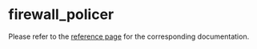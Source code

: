 # firewall_policer

Please refer to the [reference page](https://docs.infrahub.app/schema-library/reference/firewall_policer) for the corresponding documentation.
